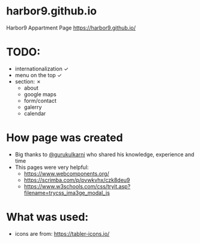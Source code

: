 # harbor9.github.io
Harbor9 Appartment Page https://harbor9.github.io/

# TODO:

* internationalization ✓
* menu on the top ✓
* section: ✗
  * about
  * google maps
  * form/contact
  * galerry
  * calendar

# How page was created

* Big thanks to [@gurukulkarni](https://github.com/gurukulkarni) who shared his knowledge, experience and time
* This pages were very helpful:
  * https://www.webcomponents.org/
  * https://scrimba.com/p/pvwkvhx/czk8deu9
  * https://www.w3schools.com/css/tryit.asp?filename=trycss_ima3ge_modal_js

# What was used:

* icons are from: https://tabler-icons.io/

